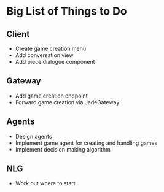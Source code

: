 # Big List of Things to Do

## Client

- Create game creation menu
- Add conversation view
- Add piece dialogue component

## Gateway

- Add game creation endpoint
- Forward game creation via JadeGateway

## Agents

- Design agents
- Implement game agent for creating and handling games
- Implement decision making algorithm

## NLG

- Work out where to start. 